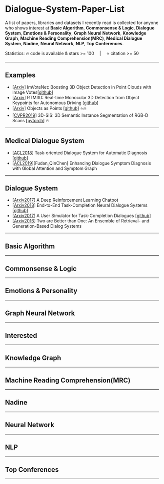 # Dialogue-System-Paper-List
A list of papers, libraries and datasets I recently read is collected for anyone who shows interest at **Basic Algorithm**,  **Commonsense & Logic**,  **Dialogue System**,  **Emotions & Personality**,  **Graph Neural Network**,  **Knowledge Graph**,  **Machine Reading Comprehension(MRC)**,  **Medical Dialogue System**,  **Nadine**,  **Neural Network**,  **NLP**,  **Top Conferences**.

Statistics: :fire: code is available & stars >= 100 &emsp;|&emsp; :star: citation >= 50



---
## Examples
- [[Arxiv](https://arxiv.org/pdf/2001.10692.pdf)] ImVoteNet: Boosting 3D Object Detection in Point Clouds with Image Votes[[github](https://github.com/chenyilun95/DSGN)]
- [[Arxiv](https://arxiv.org/pdf/2001.03343.pdf)] RTM3D: Real-time Monocular 3D Detection from Object Keypoints for Autonomous Driving [[github](https://github.com/Banconxuan/RTM3D)]
- [[Arxiv](https://arxiv.org/pdf/1904.07850.pdf)] Objects as Points [[github](https://github.com/xingyizhou/CenterNet)] :star::fire:
- [[CVPR2019](https://arxiv.org/pdf/1812.07003.pdf)] 3D-SIS: 3D Semantic Instance Segmentation of RGB-D Scans [[pytorch](https://github.com/Sekunde/3D-SIS)] :fire:

---
## Medical Dialogue System
- [[ACL2018](https://www.aclweb.org/anthology/P18-2033.pdf)] Task-oriented Dialogue System for Automatic Diagnosis [[github](https://github.com/LiuQL2/MedicalChatbot)]
- [[ACL2019](https://www.aclweb.org/anthology/D19-1508.pdf)][Fudan_QinChen] Enhancing Dialogue Symptom Diagnosis with Global Attention and Symptom Graph 



---
## Dialogue System
- [[Arxiv2017](https://arxiv.org/pdf/1709.02349.pdf)] A Deep Reinforcement Learning Chatbot
- [[Arxiv2018](https://arxiv.org/pdf/1703.01008.pdf)] End-to-End Task-Completion Neural Dialogue Systems [[github](https://github.com/MiuLab/TC-Bot)]
- [[Arxiv2017](https://arxiv.org/pdf/1612.05688.pdf)] A User Simulator for Task-Completion Dialogues [[github](https://github.com/MiuLab/TC-Bot)]
- [[Arxiv2016](https://arxiv.org/pdf/1610.07149.pdf)] Two are Better than One: An Ensemble of Retrieval- and Generation-Based Dialog Systems



---
## Basic Algorithm




---
## Commonsense & Logic



---
## Emotions & Personality


---
## Graph Neural Network


---
## Interested


---
## Knowledge Graph




---
## Machine Reading Comprehension(MRC)


---
## Nadine


---
## Neural Network



---
## NLP


---
## Top Conferences


---
